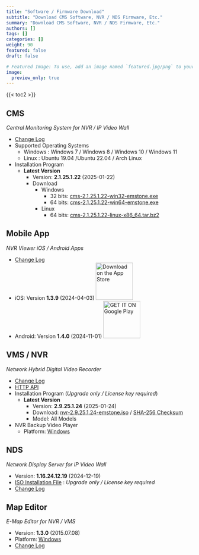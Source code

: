 ```yaml
---
title: "Software / Firmware Download"
subtitle: "Download CMS Software, NVR / NDS Firmware, Etc."
summary: "Download CMS Software, NVR / NDS Firmware, Etc."
authors: []
tags: []
categories: []
weight: 90
featured: false
draft: false

# Featured Image: To use, add an image named `featured.jpg/png` to your page's folder.
image:
  preview_only: true
---
```


{{< toc2 >}}

## CMS

*Central Monitoring System for NVR / IP Video Wall*

- [Change Log](/docs/cms/changelog/cms21.html)
- Supported Operating Systems
  - Windows : Windows 7 / Windows 8 / Windows 10 / Windows 11
  - Linux : Ubuntu 19.04 /Ubuntu 22.04 / Arch Linux
- Installation Program
  - **Latest Version**
    - Version: **2.1.25.1.22** (2025-01-22)
    - Download
      - Windows
        - 32 bits: [cms-2.1.25.1.22-win32-emstone.exe](https://www.emstone.com/data/cms/cms-2.1.25.1.22-win32-emstone.exe)
        - 64 bits: [cms-2.1.25.1.22-win64-emstone.exe](https://www.emstone.com/data/cms/cms-2.1.25.1.22-win64-emstone.exe)
      - Linux
        - 64 bits: [cms-2.1.25.1.22-linux-x86_64.tar.bz2](https://www.emstone.com/data/cms/cms-2.1.25.1.22-linux-x86_64.tar.bz2)

## Mobile App

*NVR Viewer iOS / Android Apps*

- [Change Log](/docs/nvr-viewer/ChangeLog.html)
- iOS: Version **1.3.9** (2024-04-03)
  <a href="https://apps.apple.com/kr/app/linux-nvr-mobile-viewer/id561848768" target="_blank"><img width="100px" src="/img/app-store-badge.png" alt="Download on the App Store" class="d-inline-block py-0 my-2"></a>
- Android: Version **1.4.0** (2024-11-01)
  <a href="https://play.google.com/store/apps/details?id=com.emstone.moview" target="_blank"><img width="100px" src="/img/google-play-badge.png" alt="GET IT ON Google Play" class="d-inline-block py-0 my-2"></a>

## VMS / NVR

*Network Hybrid Digital Video Recorder*

- [Change Log](/docs/dvr/changelog/nvr29.html)
- [HTTP API](/docs/dvr/http/)
- Installation Program (*Upgrade only / License key required*)
  - **Latest Version**
    - Version: **2.9.25.1.24** (2025-01-24)
    - Download: [nvr-2.9.25.1.24-emstone.iso](https://www.emstone.com/data/dvr/nvr-2.9.25.1.24-emstone.iso)
    / [SHA-256 Checksum](https://www.emstone.com/data/dvr/nvr-2.9.25.1.24-emstone.iso-sha256.txt)
    - Model: All Models
- NVR Backup Video Player
  - Platform: [Windows](https://www.emstone.com/data/nvrplay/nvrplay.exe)

## NDS

*Network Display Server for IP Video Wall*

- Version: **1.16.24.12.19** (2024-12-19)
- [ISO Installation File](https://www.emstone.com/data/nds/nds-1.16.24.12.19.iso)
   : *Upgrade only / License key required*
- [Change Log](/docs/nds/ChangeLog.html)

## Map Editor

*E-Map Editor for NVR / VMS*

- Version: **1.3.0** (2015.07.08)
- Platform: [Windows](https://www.emstone.com/data/vms/mapedit/vms-mapedit-1.3.0-win-ia32-20150708.zip)
- [Change Log](https://www.emstone.com/data/https://github.com/nvrsw/mapedit/blob/master/ChangeLog.md)
